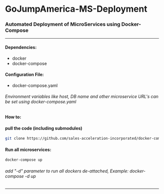 # GoJumpAmerica-MS-Deployment

### Automated Deployment of MicroServices using Docker-Compose

---
#### Dependencies:
* docker
* docker-compose

#### Configuration File:
* docker-compose.yaml 

###### Environment variables like host, DB name and other microservice URL's can be set using docker-compose.yaml


#### How to:

#### pull the code (including submodules)

```bash
git clone https://github.com/sales-acceleration-incorporated/docker-compose-deploy --recursive
 ```

#### Run all microservices:
```bash
docker-compose up
 ```

###### add "-d" parameter to run all dockers de-attached, Example: docker-compose -d up

---
